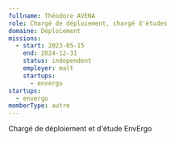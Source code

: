 ```yaml
---
fullname: Théodore AVENA
role: Chargé de déploiement, chargé d'études
domaine: Déploiement
missions:
  - start: 2023-05-15
    end: 2024-12-31
    status: independent
    employer: malt
    startups:
      - envergo
startups:
  - envergo
memberType: autre
---
```

Chargé de déploiement et d'étude EnvErgo
